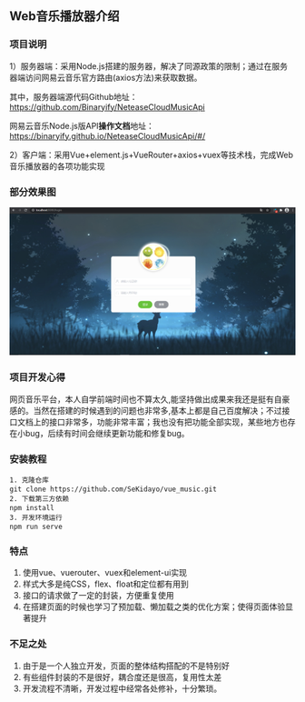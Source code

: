 ## Web音乐播放器介绍

### 项目说明

1）服务器端：采用Node.js搭建的服务器，解决了同源政策的限制；通过在服务器端访问网易云音乐官方路由(axios方法)来获取数据。

其中，服务器端源代码Github地址：https://github.com/Binaryify/NeteaseCloudMusicApi

网易云音乐Node.js版API**操作文档**地址：https://binaryify.github.io/NeteaseCloudMusicApi/#/

2）客户端：采用Vue+element.js+VueRouter+axios+vuex等技术栈，完成Web音乐播放器的各项功能实现

### 部分效果图

![61451723870](assets/1614517238700.png)

### 项目开发心得

网页音乐平台，本人自学前端时间也不算太久,能坚持做出成果来我还是挺有自豪感的。当然在搭建的时候遇到的问题也非常多,基本上都是自己百度解决；不过接口文档上的接口非常多，功能非常丰富；我也没有把功能全部实现，某些地方也存在小bug，后续有时间会继续更新功能和修复bug。

### 安装教程

```
1. 克隆仓库 
git clone https://github.com/SeKidayo/vue_music.git
2. 下载第三方依赖
npm install
3. 开发环境运行
npm run serve
```

### 特点

1. 使用vue、vuerouter、vuex和element-ui实现
2. 样式大多是纯CSS，flex、float和定位都有用到
3. 接口的请求做了一定的封装，方便重复使用
4. 在搭建页面的时候也学习了预加载、懒加载之类的优化方案；使得页面体验显著提升

### 不足之处

1. 由于是一个人独立开发，页面的整体结构搭配的不是特别好
2. 有些组件封装的不是很好，耦合度还是很高，复用性太差
3. 开发流程不清晰，开发过程中经常各处修补，十分繁琐。